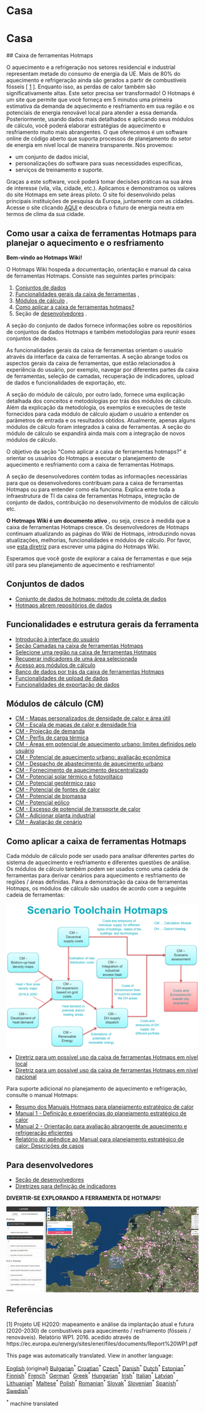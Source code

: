 <h1> <a class="anchor" id="home" href="#home"><i class="fa fa-link"></i></a> Casa </h1><h1> <a class="anchor" id="home" href="#home"><i class="fa fa-link"></i></a> Casa </h1><p> ## Caixa de ferramentas Hotmaps </p><p> O aquecimento e a refrigeração nos setores residencial e industrial representam metade do consumo de energia da UE. Mais de 80% do aquecimento e refrigeração ainda são gerados a partir de combustíveis fósseis [ <a href="#references">1</a> ]. Enquanto isso, as perdas de calor também são significativamente altas. Este setor precisa ser transformado! O Hotmaps é um site que permite que você forneça em 5 minutos uma primeira estimativa da demanda de aquecimento e resfriamento em sua região e os potenciais de energia renovável local para atender a essa demanda. Posteriormente, usando dados mais detalhados e aplicando seus módulos de cálculo, você poderá elaborar estratégias de aquecimento e resfriamento muito mais abrangentes. O que oferecemos é um software online de código aberto que suporta processos de planejamento do setor de energia em nível local de maneira transparente. Nós provemos: </p><ul><li> um conjunto de dados inicial, </li><li> personalizações do software para suas necessidades específicas, </li><li> serviços de treinamento e suporte. </li></ul><p> Graças a este software, você poderá tomar decisões práticas na sua área de interesse (vila, vila, cidade, etc.). Aplicamos e demonstramos os valores do site Hotmaps em sete áreas piloto. O site foi desenvolvido pelas principais instituições de pesquisa da Europa, juntamente com as cidades. Acesse o site clicando <a href="https://www.hotmaps.hevs.ch/map">AQUI</a> e descubra o futuro de energia neutra em termos de clima da sua cidade. </p><h2> <a class="anchor" id="how-to-use-the-hotmaps-toolbox-for-heating-and-cooling-planning" href="#how-to-use-the-hotmaps-toolbox-for-heating-and-cooling-planning"><i class="fa fa-link"></i></a> Como usar a caixa de ferramentas Hotmaps para planejar o aquecimento e o resfriamento </h2><p> <strong>Bem-vindo ao Hotmaps Wiki!</strong> </p><p> O Hotmaps Wiki hospeda a documentação, orientação e manual da caixa de ferramentas Hotmaps. Consiste nas seguintes partes principais: </p><ol><li> <a href="#data-sets">Conjuntos de dados</a> </li><li> <a href="#general-tool-functionalities-and-structure">Funcionalidades gerais da caixa de ferramentas</a> , </li><li> <a href="#calculation-modules-cm">Módulos de cálculo</a> , </li><li> <a href="#how-to-apply-hotmaps-toolbox">Como aplicar a caixa de ferramentas hotmaps?</a> </li><li> Seção de <a href="#for-developers">desenvolvedores</a> . </li></ol><p> A seção do conjunto de dados fornece informações sobre os repositórios de conjuntos de dados Hotmaps e também metodologias para reunir esses conjuntos de dados. </p><p> As funcionalidades gerais da caixa de ferramentas orientam o usuário através da interface da caixa de ferramentas. A seção abrange todos os aspectos gerais da caixa de ferramentas, que estão relacionados à experiência do usuário, por exemplo, navegar por diferentes partes da caixa de ferramentas, seleção de camadas, recuperação de indicadores, upload de dados e funcionalidades de exportação, etc. </p><p> A seção do módulo de cálculo, por outro lado, fornece uma explicação detalhada dos conceitos e metodologias por trás dos módulos de cálculo. Além da explicação da metodologia, os exemplos e execuções de teste fornecidos para cada módulo de cálculo ajudam o usuário a entender os parâmetros de entrada e os resultados obtidos. Atualmente, apenas alguns módulos de cálculo foram integrados à caixa de ferramentas. A seção do módulo de cálculo se expandirá ainda mais com a integração de novos módulos de cálculo. </p><p> O objetivo da seção &quot;Como aplicar a caixa de ferramentas hotmaps?&quot; é orientar os usuários do Hotmaps a executar o planejamento de aquecimento e resfriamento com a caixa de ferramentas Hotmaps. </p><p> A seção de desenvolvedores contém todas as informações necessárias para que os desenvolvedores contribuam para a caixa de ferramentas Hotmaps ou para entender como ela funciona. Explica entre toda a infraestrutura de TI da caixa de ferramentas Hotmaps, integração de conjunto de dados, contribuição no desenvolvimento de módulos de cálculo etc. </p><p> <strong>O Hotmaps Wiki é um documento ativo</strong> , ou seja, cresce à medida que a caixa de ferramentas Hotmaps cresce. Os desenvolvedores de Hotmaps continuam atualizando as páginas do Wiki de Hotmaps, introduzindo novas atualizações, melhorias, funcionalidades e módulos de cálculo. Por favor, use <a href="https://github.com/HotMaps/hotmaps_wiki/wiki/en-Guidelines-for-writing-a-Hotmaps-Wiki-page">esta diretriz</a> para escrever uma página do Hotmaps Wiki. </p><p> Esperamos que você goste de explorar a caixa de ferramentas e que seja útil para seu planejamento de aquecimento e resfriamento! </p><h2> <a class="anchor" id="data-sets" href="#data-sets"><i class="fa fa-link"></i></a> Conjuntos de dados </h2><ul><li> <a href="en-Hotmaps-data-set-method-of-data-collection">Conjunto de dados de hotmaps: método de coleta de dados</a> </li><li> <a href="en-Hotmaps-open-data-repositories">Hotmaps abrem repositórios de dados</a> </li></ul><h2> <a class="anchor" id="general-tool-functionalities-and-structure" href="#general-tool-functionalities-and-structure"><i class="fa fa-link"></i></a> Funcionalidades e estrutura gerais da ferramenta </h2><ul><li> <a href="en-Introduction-to-user-interface">Introdução à interface do usuário</a> </li><li> <a href="en-Layers-section-in-the-Hotmaps-toolbox">Seção Camadas na caixa de ferramentas Hotmaps</a> </li><li> <a href="en-Select-a-region-in-the-Hotmaps-toolbox">Selecione uma região na caixa de ferramentas Hotmaps</a> </li><li> <a href="en-Retrieve-indicators-of-a-selected-area">Recuperar indicadores de uma área selecionada</a> </li><li> <a href="en-Access-to-calculation-modules">Acesso aos módulos de cálculo</a> </li><li> <a href="en-Database-behind-the-Hotmaps-toolbox">Banco de dados por trás da caixa de ferramentas Hotmaps</a> </li><li> <a href="en-Data-upload-functionalities">Funcionalidades de upload de dados</a> </li><li> <a href="en-Data-export-functionalities">Funcionalidades de exportação de dados</a> </li></ul><h2> <a class="anchor" id="calculation-modules-cm" href="#calculation-modules-cm"><i class="fa fa-link"></i></a> Módulos de cálculo (CM) </h2><ul><li> <a href="en-CM-Customized-heat-and-floor-area-density-maps">CM - Mapas personalizados de densidade de calor e área útil</a> </li><li> <a href="en-CM-Scale-heat-and-cool-density-maps">CM - Escala de mapas de calor e densidade fria</a> </li><li> <a href="en-CM-Demand-projection">CM - Projeção de demanda</a> </li><li> <a href="en-CM-Heat-load-profiles">CM - Perfis de carga térmica</a> </li><li> <a href="en-CM-District-heating-potential-areas-user-defined-thresholds">CM - Áreas em potencial de aquecimento urbano: limites definidos pelo usuário</a> </li><li> <a href="en-CM-District-heating-potential-economic-assessment">CM - Potencial de aquecimento urbano: avaliação econômica</a> </li><li> <a href="en-CM-District-heating-supply-dispatch">CM - Despacho de abastecimento de aquecimento urbano</a> </li><li> <a href="en-CM-Decentral-heating-supply">CM - Fornecimento de aquecimento descentralizado</a> </li><li> <a href="en-CM-Solar-thermal-and-PV-potential">CM - Potencial solar térmico e fotovoltaico</a> </li><li> <a href="en-CM-Shallow-geothermal-potential">CM - Potencial geotérmico raso</a> </li><li> <a href="en-CM-Heat-source-potential">CM - Potencial de fontes de calor</a> </li><li> <a href="en-CM-Biomass-potential">CM - Potencial de biomassa</a> </li><li> <a href="en-CM-Wind-potential">CM - Potencial eólico</a> </li><li> <a href="en-CM-Excess-heat-transport-potential">CM - Excesso de potencial de transporte de calor</a> </li><li> <a href="en-CM-add-industry-plant">CM - Adicionar planta industrial</a> </li><li> <a href="en-CM-Scenario-assessment">CM - Avaliação de cenário</a> </li></ul><h2> <a class="anchor" id="how-to-apply-hotmaps-toolbox" href="#how-to-apply-hotmaps-toolbox"><i class="fa fa-link"></i></a> Como aplicar a caixa de ferramentas Hotmaps </h2><p> Cada módulo de cálculo pode ser usado para analisar diferentes partes do sistema de aquecimento e resfriamento e diferentes questões de análise. Os módulos de cálculo também podem ser usados como uma cadeia de ferramentas para derivar cenários para aquecimento e resfriamento de regiões / áreas definidas. Para a demonstração da caixa de ferramentas Hotmaps, os módulos de cálculo são usados de acordo com a seguinte cadeia de ferramentas: </p><p><img alt="" src="https://github.com/HotMaps/hotmaps_wiki/blob/master/Images/Hotmaps_toolchain_2019-05-09.png"/></p><ul><li> <a href="en-GL-local">Diretriz para um possível uso da caixa de ferramentas Hotmaps em nível local</a> </li><li> <a href="en-GL-national">Diretriz para um possível uso da caixa de ferramentas Hotmaps em nível nacional</a> </li></ul><p> Para suporte adicional no planejamento de aquecimento e refrigeração, consulte o manual Hotmaps: </p><ul><li> <a href="https://www.hotmaps-project.eu/wp-content/uploads/2019/04/Summary-Hotmaps-Handbook.pdf">Resumo dos Manuais Hotmaps para planejamento estratégico de calor</a> </li><li> <a href="https://vbn.aau.dk/da/publications/definition-amp-experiences-of-strategic-heat-planning">Manual 1 - Definição e experiências do planejamento estratégico de calor</a> </li><li> <a href="https://vbn.aau.dk/da/publications/guidance-for-the-comprehensive-assessment-of-efficient-heating-an">Manual 2 - Orientação para avaliação abrangente de aquecimento e refrigeração eficientes</a> </li><li> <a href="https://vbn.aau.dk/da/publications/appendix-report-to-the-hotmaps-handbook-for-strategic-heat-planni">Relatório do apêndice ao Manual para planejamento estratégico de calor: Descrições de casos</a> </li></ul><h2> <a class="anchor" id="for-developers" href="#for-developers"><i class="fa fa-link"></i></a> Para desenvolvedores </h2><ul><li> <a href="en-Developers">Seção de desenvolvedores</a> </li><li> <a href="en-Guidelines-for-defining-indicators">Diretrizes para definição de indicadores</a> </li></ul><p> <strong>DIVERTIR-SE EXPLORANDO A FERRAMENTA DE HOTMAPS!</strong> </p><p><img alt="" src="https://github.com/HotMaps/hotmaps_wiki/blob/master/Images/Hotmaps_test.JPG"/></p><h2> <a class="anchor" id="references" href="#references"><i class="fa fa-link"></i></a> Referências </h2><p> [1] Projeto UE H2020: mapeamento e análise da implantação atual e futura (2020-2030) de combustíveis para aquecimento / resfriamento (fósseis / renováveis). Relatório WP1. 2016. acedido através de https://ec.europa.eu/energy/sites/ener/files/documents/Report%20WP1.pdf </p>
<!--- THIS IS A SUPER UNIQUE IDENTIFIER -->

This page was automatically translated. View in another language:

[English](../en/Home) (original) [Bulgarian](../bg/Home)<sup>\*</sup> [Croatian](../hr/Home)<sup>\*</sup> [Czech](../cs/Home)<sup>\*</sup> [Danish](../da/Home)<sup>\*</sup> [Dutch](../nl/Home)<sup>\*</sup> [Estonian](../et/Home)<sup>\*</sup> [Finnish](../fi/Home)<sup>\*</sup> [French](../fr/Home)<sup>\*</sup> [German](../de/Home)<sup>\*</sup> [Greek](../el/Home)<sup>\*</sup> [Hungarian](../hu/Home)<sup>\*</sup> [Irish](../ga/Home)<sup>\*</sup> [Italian](../it/Home)<sup>\*</sup> [Latvian](../lv/Home)<sup>\*</sup> [Lithuanian](../lt/Home)<sup>\*</sup> [Maltese](../mt/Home)<sup>\*</sup> [Polish](../pl/Home)<sup>\*</sup>  [Romanian](../ro/Home)<sup>\*</sup> [Slovak](../sk/Home)<sup>\*</sup> [Slovenian](../sl/Home)<sup>\*</sup> [Spanish](../es/Home)<sup>\*</sup> [Swedish](../sv/Home)<sup>\*</sup> 

<sup>\*</sup> machine translated
